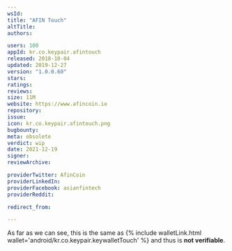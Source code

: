 ```yaml
---
wsId: 
title: "AFIN Touch"
altTitle: 
authors:

users: 100
appId: kr.co.keypair.afintouch
released: 2018-10-04
updated: 2019-12-27
version: "1.0.0.60"
stars: 
ratings: 
reviews: 
size: 11M
website: https://www.afincoin.io
repository: 
issue: 
icon: kr.co.keypair.afintouch.png
bugbounty: 
meta: obsolete
verdict: wip
date: 2021-12-19
signer: 
reviewArchive:

providerTwitter: AfinCoin
providerLinkedIn: 
providerFacebook: asianfintech
providerReddit: 

redirect_from:

---
```


<!-- nosource -->
As far as we can see, this is the same as
{% include walletLink.html wallet='android/kr.co.keypair.keywalletTouch' %} and thus is **not verifiable**.

